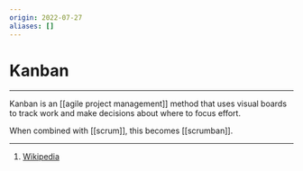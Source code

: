```yaml
---
origin: 2022-07-27
aliases: []
---
```

# Kanban
---
Kanban is an [[agile project management]] method that uses visual boards to track work and make decisions about where to focus effort. 

When combined with [[scrum]], this becomes [[scrumban]].

---
1. [Wikipedia](https://en.wikipedia.org/wiki/Kanban_(development))